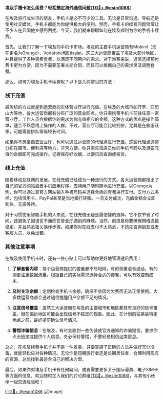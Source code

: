 **埃及手機卡怎么续费？轻松搞定海外通信问题[[TG💪+ @esim1088](https://t.me/s/esim1088)]**

在埃及旅行或生活的朋友，手机卡是必不可少的工具。无论是日常沟通、导航还是使用社交媒体，手机卡都能为你提供极大的便利。然而，手机卡的续费问题常常让不少人在异国他乡感到困扰。今天，我们就来聊聊如何在埃及顺利为你的手机卡续费。

首先，让我们了解一下埃及的手机卡市场。埃及的主要手机运营商有Mobinil（现在更名为Orange）、Vodafone和Etisalat。这三大运营商覆盖了埃及大部分地区，并且提供了多种资费套餐，以满足不同用户的需求。对于游客来说，通常选择预付费卡更为方便，因为不需要签署长期合同，而且可以根据自己的需求灵活调整套餐。

那么，如何为埃及手机卡续费呢？以下是几种常见的方法：

### 线下充值

最传统的方式就是到运营商的实体营业厅进行充值。在埃及的大城市如开罗、亚历山大等地，各大运营商都有分布广泛的营业网点。你只需携带手机卡前往任意一家营业厅，工作人员会根据你的需求为你充值相应的金额。这种方式的优点是操作简单，适合不熟悉线上操作的人群。不过，营业厅可能会比较拥挤，尤其是在旅游旺季，可能需要排队等候较长时间。

如果你不想亲自去营业厅，也可以通过运营商的代理点进行充值。这些代理点通常分布在超市、便利店等地方，非常方便。你只需告知店员你的手机号码以及想要充值的金额即可完成操作。记得保存好收据，以便日后查询或投诉。

### 线上充值

随着移动互联网的发展，在线充值已经成为一种流行的方式。各大运营商都推出了自己的官方网站或者手机应用程序，支持用户随时随地进行充值。以Orange为例，你可以通过其官方网站输入手机号码并选择合适的套餐进行支付。支付方式多样，包括信用卡、PayPal甚至是当地银行转账。一旦支付成功，充值金额会立即到账，无需等待。

对于习惯使用智能手机的人来说，在线充值无疑是最便捷的选择。它不仅节省了时间，还避免了因语言不通而在营业厅遇到的麻烦。当然，前提是你要确保网络连接稳定，并且熟悉相关操作步骤。如果你对在线支付不太熟悉，不妨先咨询朋友或者客服人员，以免出错。

### 其他注意事项

在埃及使用手机卡时，还有一些小贴士可以帮助你更好地管理通讯费用：

1. **了解套餐内容**：每个运营商提供的套餐都不尽相同，有的侧重语音通话，有的则更注重数据流量。根据自己的实际需求选择合适的套餐，可以有效控制成本。
   
2. **及时关注余额**：定期检查手机卡余额，确保不会因为欠费而无法正常使用。大多数运营商都会通过短信提醒用户余额不足的情况。

3. **注意信号覆盖**：虽然三大运营商在埃及的主要城市和地区都具有良好的信号覆盖，但在偏远地区可能会出现信号不稳定的现象。因此，在计划前往某些特定地点之前，最好提前确认信号情况。

4. **警惕诈骗信息**：在埃及，有时会收到一些伪装成官方通知的诈骗短信，要求你点击链接或提供个人信息。务必保持警惕，不要轻易相信这类信息。

总之，在埃及续费手机卡并不是一件难事，只要掌握了正确的方法并做好充分准备，就能轻松应对各种情况。无论你是短期旅行者还是长期居住者，合理利用现有的资源，总能找到最适合自己的解决方案。

最后，如果你对埃及手机卡有任何疑问，或者需要更多关于国际漫游、电子SIM卡等方面的信息，欢迎随时加入我们的讨论群组[[TG💪+ @esim1088](https://t.me/s/esim1088)]，与其他小伙伴一起交流经验吧！

[[TG💪+ @esim1088](https://t.me/s/esim1088) ![Image](https://i.postimg.cc/4NQfJmqS/Snipaste-2025-05-13-00-14-12.png)]